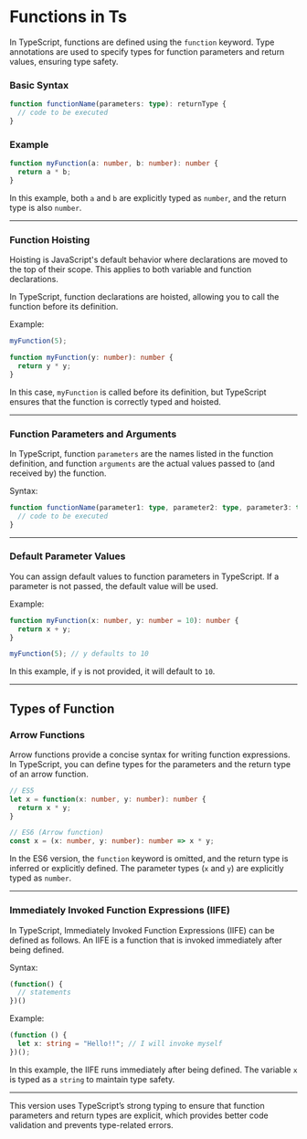 # Functions in Ts


In TypeScript, functions are defined using the `function` keyword. Type annotations are used to specify types for function parameters and return values, ensuring type safety.

### Basic Syntax

```ts
function functionName(parameters: type): returnType {
  // code to be executed
}
```

### Example

```ts
function myFunction(a: number, b: number): number {
  return a * b;
}
```

In this example, both `a` and `b` are explicitly typed as `number`, and the return type is also `number`.

---

### Function Hoisting

Hoisting is JavaScript's default behavior where declarations are moved to the top of their scope. This applies to both variable and function declarations.

In TypeScript, function declarations are hoisted, allowing you to call the function before its definition.

Example:

```ts
myFunction(5);

function myFunction(y: number): number {
  return y * y;
}
```

In this case, `myFunction` is called before its definition, but TypeScript ensures that the function is correctly typed and hoisted.

---

### Function Parameters and Arguments

In TypeScript, function `parameters` are the names listed in the function definition, and function `arguments` are the actual values passed to (and received by) the function.

Syntax:

```ts
function functionName(parameter1: type, parameter2: type, parameter3: type): returnType {
  // code to be executed
}
```

---

### Default Parameter Values

You can assign default values to function parameters in TypeScript. If a parameter is not passed, the default value will be used.

Example:

```ts
function myFunction(x: number, y: number = 10): number {
  return x + y;
}

myFunction(5); // y defaults to 10
```

In this example, if `y` is not provided, it will default to `10`.

---

## Types of Function

### Arrow Functions

Arrow functions provide a concise syntax for writing function expressions. In TypeScript, you can define types for the parameters and the return type of an arrow function.

```ts
// ES5
let x = function(x: number, y: number): number {
  return x * y;
}

// ES6 (Arrow function)
const x = (x: number, y: number): number => x * y;
```

In the ES6 version, the `function` keyword is omitted, and the return type is inferred or explicitly defined. The parameter types (`x` and `y`) are explicitly typed as `number`.

---

### Immediately Invoked Function Expressions (IIFE)

In TypeScript, Immediately Invoked Function Expressions (IIFE) can be defined as follows. An IIFE is a function that is invoked immediately after being defined.

Syntax:

```ts
(function() {
  // statements
})()
```

Example:

```ts
(function () {
  let x: string = "Hello!!"; // I will invoke myself
})();
```

In this example, the IIFE runs immediately after being defined. The variable `x` is typed as a `string` to maintain type safety.

---

This version uses TypeScript’s strong typing to ensure that function parameters and return types are explicit, which provides better code validation and prevents type-related errors.
